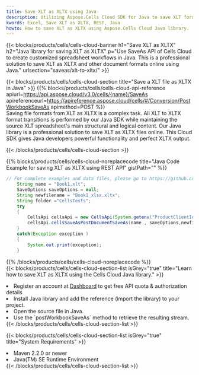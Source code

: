```yaml
---
title: Save XLT as XLTX using Java 
description: Utilizing Aspose.Cells Cloud SDK for Java to save XLT format file as XLTX format file. 
kwords: Excel, Save XLT as XLTX, REST, Java
howto: How to save XLT as XLTX using Aspose.Cells Cloud Java library.
---
```



{{< blocks/products/cells/cells-cloud-banner h1="Save XLT as XLTX" h2="Java library for saving XLT as XLTX" p="Use SaveAs API of Cells Cloud to create customized spreadsheet workflows in Java. This is a professional solution to save XLT as XLTX and other document formats online using Java." urlsection="saveas/xlt-to-xltx/" >}}

{{< blocks/products/cells/cells-cloud-section  title="Save a XLT file as XLTX in Java" >}}
{{% blocks/products/cells/cells-cloud-api-reference  apiurl=https://api.aspose.cloud/v3.0/cells/{name}/SaveAs  apireferenceurl=https://apireference.aspose.cloud/cells/#/Conversion/PostWorkbookSaveAs  apimethod=POST %}}
<br/>
Saving file formats from XLT as XLTX is a complex task. All XLT to XLTX format transitions is performed by our Java SDK while maintaining the source XLT spreadsheet's main structural and logical content. Our Java library is a professional solution to save XLT as XLTX files online. This Cloud SDK gives Java developers powerful functionality and perfect XLTX output.

{{< /blocks/products/cells/cells-cloud-section >}}

{{% blocks/products/cells/cells-cloud-noreplacecode title="Java Code Example for saving XLT as XLTX using REST API" gistPath="" %}}
  
```java
// For complete examples and data files, please go to https://github.com/aspose-cells-cloud/aspose-cells-cloud-java/
    String name = "Book1.xlt";
    SaveOptions saveOptions = null;
    String newfilename = "Book1_xlsx.xltx";
    String folder ="CellsTests";
    try 
    {
        CellsApi cellsApi = new CellsApi(System.getenv("ProductClientId"), System.getenv("ProductClientSecret"));
        cellsApi.cellsSaveAsPostDocumentSaveAs(name , saveOptions,newfilename,false,false,folder,null,null,null,true);                       
    }
    catch(Exception exception )
    {
        System.out.print(exception);
    }
```
  
{{% /blocks/products/cells/cells-cloud-noreplacecode  %}}
<br/>
{{< blocks/products/cells/cells-cloud-section-list isGrey="true"  title="Learn how to save XLT as XLTX using the Cells Cloud Java library." >}}
<li>Register an account at <a href="https://dashboard.aspose.cloud/">Dashboard</a> to get free API quota & authorization details</li>
<li>Install Java library and add the reference (import the library) to your project.</li>
<li>Open the source file in Java.</li>
<li>Use the `postWorkbookSaveAs` method to retrieve the resulting stream.</li>
{{< /blocks/products/cells/cells-cloud-section-list >}}

{{< blocks/products/cells/cells-cloud-section-list isGrey="true"  title="System Requirements" >}}
<li>Maven 2.2.0 or newer</li>
<li>Java(TM) SE Runtime Environment</li>
{{< /blocks/products/cells/cells-cloud-section-list >}}
